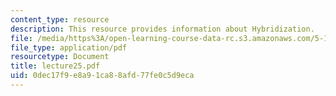 ```yaml
---
content_type: resource
description: This resource provides information about Hybridization.
file: /media/https%3A/open-learning-course-data-rc.s3.amazonaws.com/5-112-principles-of-chemical-science-fall-2005/0dec17f9e8a91ca88afd77fe0c5d9eca_lecture25.pdf
file_type: application/pdf
resourcetype: Document
title: lecture25.pdf
uid: 0dec17f9-e8a9-1ca8-8afd-77fe0c5d9eca
---
```

